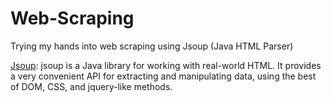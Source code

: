 # Web-Scraping

Trying my hands into web scraping using Jsoup (Java HTML Parser)

[Jsoup](https://jsoup.org/): jsoup is a Java library for working with real-world HTML. It provides a very convenient API for extracting and manipulating data, using the best of DOM, CSS, and jquery-like methods.

